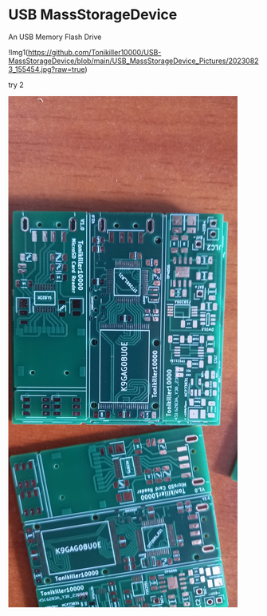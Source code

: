 # USB MassStorageDevice
 An USB Memory Flash Drive

!Img1(https://github.com/Tonikiller10000/USB-MassStorageDevice/blob/main/USB_MassStorageDevice_Pictures/20230823_155454.jpg?raw=true)


try 2 


<img src="https://github.com/Tonikiller10000/USB-MassStorageDevice/blob/main/USB_MassStorageDevice_Pictures/20230823_155454.jpg"/>













